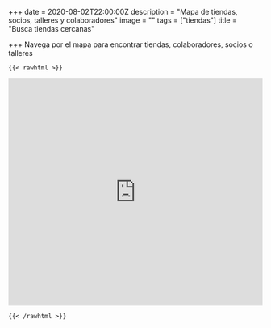 +++
date = 2020-08-02T22:00:00Z
description = "Mapa de tiendas, socios, talleres y colaboradores"
image = ""
tags = ["tiendas"]
title = "Busca tiendas cercanas"

+++
Navega por el mapa para encontrar tiendas, colaboradores, socios o talleres

    {{< rawhtml >}}

<iframe src="https://www.google.com/maps/embed?pb=!1m14!1m12!1m3!1d24602.924442330972!2d2.660761596071411!3d39.573910972391616!2m3!1f0!2f0!3f0!3m2!1i1024!2i768!4f13.1!5e0!3m2!1ses!2ses!4v1596439452639!5m2!1ses!2ses" width="100%" height="450" frameborder="0" style="border:0;" allowfullscreen="" aria-hidden="false" tabindex="0"></iframe>

    {{< /rawhtml >}}